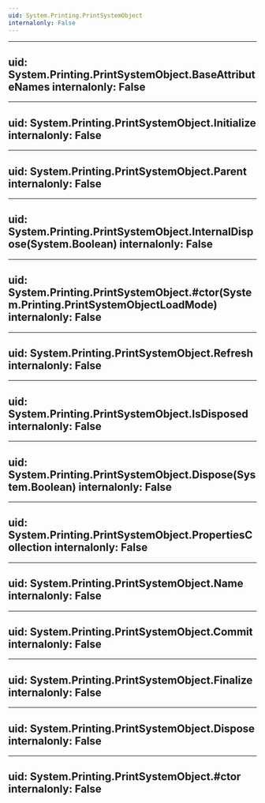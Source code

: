 ```yaml
---
uid: System.Printing.PrintSystemObject
internalonly: False
---
```


---
uid: System.Printing.PrintSystemObject.BaseAttributeNames
internalonly: False
---

---
uid: System.Printing.PrintSystemObject.Initialize
internalonly: False
---

---
uid: System.Printing.PrintSystemObject.Parent
internalonly: False
---

---
uid: System.Printing.PrintSystemObject.InternalDispose(System.Boolean)
internalonly: False
---

---
uid: System.Printing.PrintSystemObject.#ctor(System.Printing.PrintSystemObjectLoadMode)
internalonly: False
---

---
uid: System.Printing.PrintSystemObject.Refresh
internalonly: False
---

---
uid: System.Printing.PrintSystemObject.IsDisposed
internalonly: False
---

---
uid: System.Printing.PrintSystemObject.Dispose(System.Boolean)
internalonly: False
---

---
uid: System.Printing.PrintSystemObject.PropertiesCollection
internalonly: False
---

---
uid: System.Printing.PrintSystemObject.Name
internalonly: False
---

---
uid: System.Printing.PrintSystemObject.Commit
internalonly: False
---

---
uid: System.Printing.PrintSystemObject.Finalize
internalonly: False
---

---
uid: System.Printing.PrintSystemObject.Dispose
internalonly: False
---

---
uid: System.Printing.PrintSystemObject.#ctor
internalonly: False
---

